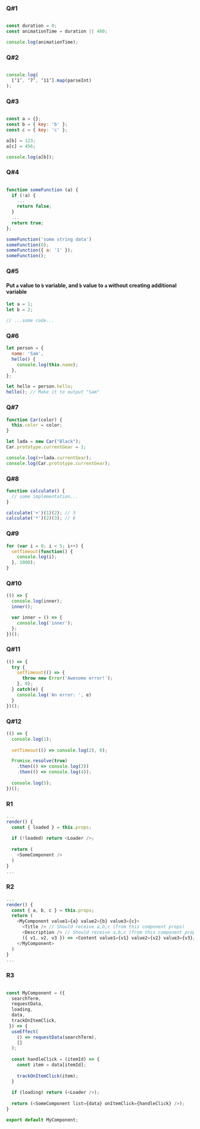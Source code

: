 ### Q#1
```javascript

const duration = 0;
const animationTime = duration || 400; 

console.log(animationTime);
```

### Q#2
```javascript

console.log(
  [‘1’, ‘7’, ‘11’].map(parseInt)
);

```

### Q#3
```javascript

const a = {};
const b = { key: 'b' };
const c = { key: 'c' };

a[b] = 123;
a[c] = 456;

console.log(a[b]);
```

### Q#4
```javascript

function someFunction (a) {
  if (!a) {
    ...
    return false;
  }
  ...
  return true;
};

someFunction('some string data')
someFunction(0);
someFunction({ a: '1' });
someFunction();

```

### Q#5
#### Put `a` value to `b` variable, and `b` value to `a` without creating additional variable
```javascript
let a = 1;
let b = 2;

// ...some code...

```

### Q#6
```javascript
let person = {
  name: 'Sam',
  hello() {
    console.log(this.name);
  },
};

let hello = person.hello;
hello(); // Make it to output "Sam"
```

### Q#7
```javascript
function Car(color) {
  this.color = color;
}

let lada = new Car("Black");
Car.prototype.currentGear = 1;

console.log(++lada.currentGear);
console.log(Car.prototype.currentGear);
```

### Q#8
```javascript
function calculate() {
  // some implementation...
}

calculate('+')(1)(2); // 3
calculate('*')(2)(3); // 6
```

### Q#9
```javascript
for (var i = 0; i < 5; i++) {
  setTimeout(function() {
    console.log(i);
  }, 1000);
}
```

### Q#10
```javascript
(() => {
  console.log(inner);
  inner();

  var inner = () => {
    console.log('inner');
  };
})();
```

### Q#11
```javascript
(() => {
  try {
    setTimeout(() => {
      throw new Error('Awesome error!');
    }, 0);
  } catch(e) {
    console.log('An error: ', e)
  }
})();
```

### Q#12
```javascript
(() => {
  console.log(1);
 
  setTimeout(() => console.log(2), 0);

  Promise.resolve(true)
    .then(() => console.log(3))
    .then(() => console.log(4));
 
  console.log(5);
})();
```

### R1
```javascript
...
render() {
  const { loaded } = this.props;
  
  if (!loaded) return <Loader />;
  
  return (
    <SomeComponent />
  )
}
...
```

### R2
```javascript
...
render() {
  const { a, b, c } = this.props;
  return (
    <MyComponent value1={a} value2={b} value3={c}>
      <Title /> // Should receive a,b,c (from this component props)
      <Description /> // Should receive a,b,c (from this component props)
      ({ v1, v2, v3 }) => <Content value1={v1} value2={v2} value3={v3}/>
    </MyComponent>
  )
}
...
```

### R3
```javascript

const MyComponent = ({
  searchTerm,
  requestData,
  loading,
  data,
  trackOnItemClick,
 }) => {
  useEffect(
    () => requestData(searchTerm),
    []
  );
  
  const handleClick = (itemId) => {
    const item = data[itemId];
    
    trackOnItemClick(item);
  }
  
  if (loading) return (<Loader />);
  
  return (<SomeComponent list={data} onItemClick={handleClick} />);
}

export default MyComponent;

```
